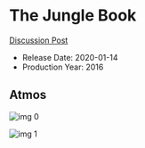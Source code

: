 # The Jungle Book

[Discussion Post](https://www.avsforum.com/threads/bass-eq-for-filtered-movies.2995212/post-59149404)

* Release Date: 2020-01-14
* Production Year: 2016

## Atmos

![img 0](https://i.imgur.com/aQ3qBrI.jpg)

![img 1](https://i.imgur.com/bhx44Pt.png)

